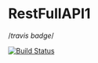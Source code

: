 # RestFullAPI1

/_travis badge_/

[![Build Status](https://travis-ci.com/Livecirhigiri/LastEndPoint2.svg?branch=Develop)](https://travis-ci.com/Livecirhigiri/LastEndPoint2)
